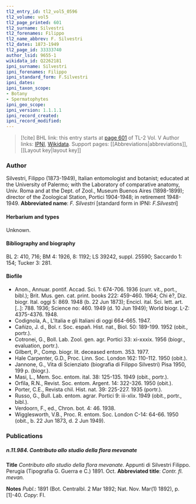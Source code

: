```yaml
---
tl2_entry_id: tl2_vol5_0596
tl2_volume: vol5
tl2_page_printed: 601
tl2_surname: Silvestri
tl2_forenames: Filippo
tl2_name_abbrev: F. Silvestri
tl2_dates: 1873-1949
tl2_page_id: 33333740
author_lsid: 9655-1
wikidata_id: Q2262181
ipni_surname: Silvestri
ipni_forenames: Filippo
ipni_standard_form: F.Silvestri
ipni_dates: 
ipni_taxon_scope: 
- Botany
- Spermatophytes
ipni_geo_scope: 
ipni_version: 1.1.1.1
ipni_record_created: 
ipni_record_modified:
---
```


> [!cite] BHL link: this entry starts at [page 601](https://www.biodiversitylibrary.org/page/33333740) of TL-2 Vol. V
> Author links: [IPNI](https://www.ipni.org/a/9655-1), [Wikidata](https://www.wikidata.org/wiki/Q2262181). Support pages: [[Abbreviations|abbreviations]], [[Layout key|layout key]]

### Author

Silvestri, Filippo (1873-1949), Italian entomologist and botanist; educated at the University of Palermo; with the Laboratory of comparative anatomy, Univ. Roma and at the Dept. of Zool., Museum Buenos Aires (1898-1899); director of the Zoological Station, Portici 1904-1948; in retirement 1948-1949. 
**Abbreviated name**: *F. Silvestri* \[standard form in IPNI: *F.Silvestri*\]

#### Herbarium and types

Unknown.

#### Bibliography and biography

BL 2: 410, 716; BM 4: 1926, 8: 1192; LS 39242, suppl. 25590; Saccardo 1: 154; Tucker 3: 281.

#### Biofile

- Anon., Annuar. pontif. Accad. Sci. 1: 674-706. 1936 (curr. vit., port., bibl.); Brit. Mus. gen. cat. print. books 222: 459-460. 1964; Chi è?, Diz. biogr. Ital. oggi 5: 869. 1948 (b. 22 Jun 1873); Encicl. ital. Sci. lett. art. \[..\]: 788. 1936; Science no: 460. 1949 (d. 10 Jun 1949); World biogr. L-Z: 4375-4376. 1948.
- Codignola, A., L'Italia e gli Italiani di oggi 664-665. 1947.
- Cañizo, J. d., Bol. r. Soc. españ. Hist. nat., Biol. 50: 189-199. 1952 (obit., portr.).
- Cotronei, G., Boll. Lab. Zool. gen. agr. Portici 33: xi-xxxix. 1956 (biogr., evaluation, portr.).
- Gilbert, P., Comp. biogr. lit. deceased entom. 353. 1977.
- Hale Carpenter, G.D., Proc. Linn. Soc. London 162: 110-112. 1950 (obit.).
- Jannone, G., Vita di Scienziato (biografia di Filippo Silvestri) Pisa 1950, 199 p. (biogr.).
- Masi, L., Mem. Soc. entom. ital. 38: 125-135. 1949 (obit., portr.).
- Orfila, R.N., Revist. Soc. entom. Argent. 14: 322-326. 1950 (obit.).
- Porter, C.E., Revista chil. Hist. nat. 39: 225-227. 1935 (portr.).
- Russo, G., Bull. Lab. entom. agrar. Portici 9: iii-xlix. 1949 (obit., portr., bibl.).
- Verdoorn, F., ed., Chron. bot. 4: 46. 1938.
- Wigglesworth, V.B., Proc. R. entom. Soc. London C-14: 64-66. 1950 (obit., b. 22 Jun 1873, d. 2 Jun 1949).

### Publications

##### n.11.984. Contributo allo studio della flora mevanate

**Title**
*Contributo allo studio della flora mevanate*. Appunti di Silvestri Filippo. Perugia (Tipografia G. Guerra e C.) 1891. Oct.
**Abbreviated title**: *Contr. fl. mevan.*

**Notes**
*Publ*.: 1891 (Bot. Centralbl. 2 Mar 1892; Nat. Nov. Mar(1) 1892), p. \[1\]-40. *Copy*: FI.

